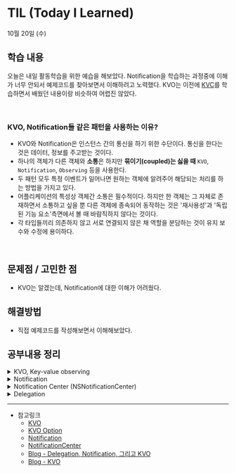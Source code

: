 # TIL (Today I Learned)

10월 20일 (수)

## 학습 내용
오늘은 내일 활동학습을 위한 예습을 해보았다. Notification을 학습하는 과정중에 이해가 너무 안되서 예제코드를 찾아보면서 이해하려고 노력했다. KVO는 이전에 [KVC](https://github.com/leeari95/TIL/blob/main/2021-10/211012%20%ED%94%84%EB%A1%9C%EC%A0%9D%ED%8A%B8%2C%20Properties%2C%20KeyPath%2C%20KVC%2C%20iOS%2C%20HIG.md)를 학습하면서 배웠던 내용이랑 비슷하여 어렵진 않았다.

&nbsp;
### KVO, Notification들 같은 패턴을 사용하는 이유?
- KVO와 Notification은 인스턴스 간의 통신을 하기 위한 수단이다. 통신을 한다는 것은 데이터, 정보를 주고받는 것이다.
- 하나의 객체가 다른 객체와 **소통**은 하지만 **묶이기(coupled)는 싫을 때** `KVO`, `Notification`, `Observing` 등을 사용한다.
- 두 패턴 모두 특정 이벤트가 일어나면 원하는 객체에 알려주어 해당되는 처리를 하는 방법을 가지고 있다.
- 어플리케이션의 특성상 객체간 소통은 필수적이다. 하지만 한 객체는 그 자체로 존재하면서 소통하고 싶을 뿐 다른 객체에 종속되어 동작하는 것은 '재사용성'과 '독립된 기능 요소'측면에서 볼 때 바람직하지 않다는 것이다.
- 각 타입들끼리 의존하지 않고 서로 연결되지 않은 채 역할을 분담하는 것이 유지 보수와 수정에 용이하다.


&nbsp;

## 문제점 / 고민한 점
- KVO는 알겠는데, Notification에 대한 이해가 어려웠다.
&nbsp;

## 해결방법
- 직접 예제코드를 작성해보면서 이해해보았다.
&nbsp;

## 공부내용 정리
<details>
<summary>KVO, Key-value observing</summary>
<div markdown="1">

KVO는 A객체에서 B객체의 프로퍼티가 변화됨을 감지할 수 있는 패턴이다. Notification이 주로 Controller와 다른 객체 사이의 관계를 다룬다면 KVO는 객체와 객체 사이의 관계를 다루는데 적합하다. 메소드나 다른 액션에서 나타나는 것이 아니라 프로퍼티의 상태에 반응하는 형태이다.

# 장점
* 두 객체 사이의 정보를 맞춰주는 것이 쉽다
* New / old value를 쉽게 얻을 수 있다.
* KeyPath로 옵저빙하기 때문에 nested objects도 옵저빙이 가능하다.
# 단점
* NSobject를 상속받는 객체에서만 사용이 가능하다.
* dealloc될 때 옵저버를 지워줘야 한다.
* 많은 value를 감지할 때는 많은 조건문이 필요하다.

---

* 객체의 프로퍼티의 변경사항을 다른 객체에 알리기 위해 사용하는 코코아 프로그래밍 패턴
* Model과 View와 같이 논리적으로 분리된 파트간의 변경사항을 전달하는데 유용함
* NSObject를 상속한 클래스에서만 KVO를 사용할 수 있다.

---

# Observing을 위한 Setup
```swift
class Person: NSObject {
    let name: String
    @objc dynamic var age: Int
    
    init(name: String, age: Int) {
        self.name = name
        self.age = age
    }
}
```

1. age가 변경하는 걸 다른 객체에게 알리고 싶다면 위 예제처럼 NSObject 상속을 받아야한다. 
    SObject를 상속한 클래스에서만 KVO를 사용할 수 있기 때문이다. 
    상속을 해야하므로 class에서만 사용가능하다. 

2. observe하려는 프로퍼티에 @objc attribute와 dynamic modifier를 추가해야한다.

---

# Observer 정의

KeyPath를 사용하여 프로퍼티 KeyPath에 observer를 추가할 수 있다.
- 관찰자 클래스의 인스턴스는 하나 이상의 속성에 대한 변경사항에 대한 정보를 관리한다.
- 관찰자를 만들 때 관찰하려는 속성을 참조하는 키 경로로 메서드를 호출하여 관찰을 시작한다.

```swift
var person = Person(name: "ari", age: 20)

person.observe(\.age , options: [.old, .new]) { (object, change) in
    print("갑자기 \(object.name)의 나이(\(change.oldValue!))가 \(change.newValue!)살이 되어버렸다...")
}
person.age = 24 // 갑자기 ari의 나이(20)가 24살이 되어버렸다...
person.age = 27 //갑자기 ari의 나이(24)가 27살이 되어버렸다...
```

## 프로퍼티 옵저버와 다른점이 뭘까?
* 프로퍼티 옵저버는 타입 정의 내부에 위치 
    KVO는 타입 정의 외부에서 observer를 추가할 때 사용

</div>
</details>
<details>
<summary>Notification</summary>
<div markdown="1">

싱글턴 객체중 하나이므로 이벤트들의 발생 여부를 옵저버를 등록한 객체들에게 Notification을 post하는 방식으로 사용한다. Notification Name이라는 Key 값을 통해 보내고 받을 수 있다.

# 장점
* 많은 줄의 코드가 필요없이 쉽게 구현이 가능하다.
* 다수의 객체들에게 동시에 이벤트의 발생을 알려줄 수 있다.
* Notification과 관련된 정보를 Any? 타입의 object, [AnyHashable : Any]? 타입의 userInfo로 전달할 수 있다.
# 단점
* key 값으로 Notification의 이름과 userInfo를 서로 맞추기 때문에 컴파일시 구독이 잘 되고 있는지, 올바르게 userInfo의 value를 받아오는지 체크가 불가능 하다
* 추적이 쉽지 않을 수도 있다
* Notification post 이후 정보를 받을 수 없다.

---

# Notification
NotificationCenter를 통해 정보를 저장하기 위한 구조체다.
옵저버들에게 전달되는 구조체로 정보가 담겨있고, 해당 알림을 등록한 옵저버에게만 전달된다. 구조체는 아래와 같이 구성되어 있다.

```swift
var name: Notification.Name
var object: Any?
userInfo: [AnyHashable : Any]?
```

### name
전달하고자 하는 notification의 이름 (이걸 통해 알림을 식별한다)

### object 
발송자가 옵저버에게 보내려고 하는 객체. 주로 발송자 객체를 전달하는 데 쓰임

### userInfo 
notification과 관련된 값 또는 객체의 저장소. Extra data를 보내는데 사용 가능

</div>
</details>
<details>
<summary>Notification Center (NSNotificationCenter)</summary>
<div markdown="1">

![](https://i.imgur.com/G0xAvnT.png)
notification이 오면 observer pattern을 통해서 등록된 옵저버들에게 notification을 전달하기 위해 사용하는 클래스.
notification을 발송하면 NotificationCenter에서 메세지를 전달한 observer를 처리할 때까지 대기한다.
즉, 흐름이 동기적으로 흘러간다.
- otification Center를 통해서 앱의 한 파트에서 다른 파트로 데이터를 전달할 수 있다.
- Notification이 오면 등록된 observer list를 스캔한다.
- Notification Center는 어플리케이션 어느 곳에서 어느 객체와도 상호작용을 할 수 있다.

## 상호 작용을 하기 전에 extension으로 Notification.Name을 추가해주면 편리하다.
```swift
// Notification Name 설정
extension Notification.Name {
    static let secret = Notification.Name("Shh")
}
```

NotificationCenter로 Post하기 (발송하기)
Post가 핵심이다. Name의 해당자들에게 일을 수행하라고 시킨다.
```swift
// 노티피케이션 발송
NotificationCenter.default.post(name: Notification.Name.secret, object: nil, userInfo: [NotificationKey.password: "암호는 !@#$"])
```
* name
전달하고자 하는 notification의 이름 (이걸 통해 알림을 식별)
* object
addObserver의 object 부분과 목적이 동일한데, 특정 sender의 notification만 받고 싶은 경우 작성 해주면 된다. filter 기능과 같다고 생각하면 될 것 같다. 없으면 nil
* userInfo
notification과 관련된 값이다. extra data를 보내는데 사용한다.

# Notification Center에 Observer 등록하기
* notification을 observe 해주기 전에 Notification Center에 `addObserver` 과정을 무조건 먼저 거쳐줘야 원하는 신호를 관찰 가능하니까 주의하도록 하자.
* `addObserver`가 있으면 `removeObserver(_:name:object:)`도 있는데 방식은 같다.

```swift
// Notification Name 설정
NotificationCenter.default.addObserver(self, selector: #selector(answerToMaster(notification:)), name: Notification.Name.secret, object: nil)

@objc func answerToMaster(notification: Notification) {
    // notification.userInfo 값을 받아온다.
    guard let key = notification.userInfo?[NotificationKey.password] as? String else {
        return
    }
    print("\(name): \(key)")
}
```

# NotificationCenter는 언제 사용해야할까?
* 앱 내에서 공식적인 연결이 없는 두 개 이상의 컴포넌트들이 상호작용이 필요할 때
* 상호작용이 반복적으로 그리고 지속적으로 이루어져야 할 때
* 일대다 또는 다대다 통신을 사용하는 경우

---

# 예제 코드 풀버전
```swift
// Notification Name 설정
extension Notification.Name {
    static let secret = Notification.Name("Shh")
}

// Notification과 관련된 인스턴스
enum NotificationKey {
    case password
}

class Master {
    func callPassword() {
        print("마스터: 벽면에 쓰여있는 암호를 읊어봐.")
        // NotificationCenter로 Post하기 (발송하기)
        NotificationCenter.default.post(name: Notification.Name.secret, object: nil, userInfo: [NotificationKey.password: "!@#$"])
    }
}

class Friend {
    let name: String
    
    init(name: String) {
        self.name = name
        // NotificationCenter에 Observer 등록하기
        NotificationCenter.default.addObserver(self, selector: #selector(answerToMaster(notification:)), name: Notification.Name.secret, object: nil)
    }
    @objc func answerToMaster(notification: Notification) {
        // notification.userInfo 값을 받아온다.
        guard let object = notification.userInfo?[NotificationKey.password] as? String else {
            return
        }
        print("\(name): 암호는 \(object)")
    }
}

let master = Master()

// 관찰자들 (observer)
let ariOwn = Friend(name: "아리랑")
let ariTwo = Friend(name: "쓰리랑")
let ariThree = Friend(name: "아라리오")

// observer들에게 일을 수행하라고 시킨다
master.callPassword()
/*
마스터: 벽면에 쓰여있는 암호를 읊어봐.
아리랑: 암호는 !@#$
쓰리랑: 암호는 !@#$
아라리오: 암호는 !@#$
/*
```

</div>
</details>
<details>
<summary>Delegation</summary>
<div markdown="1">

Delegate는 보통 Protocol을 정의하여 사용된다. Protocol이란 일종의 기능 명세서 같은 것으로 Delefate로 지정된 객체가 해야하는 메소드들의 원형을 적어놓는다. Delegate 역할을 하려는 객체는 이 Protocol을 따르며 원형만 있던 메소드들의 구현을 한다. 이렇게 세팅 후 이전 객체는 어떤 이벤트가 일어났을 시 Delegate로 지정한 객체에 알려줄 수 있다.

# 장점
* 매우 엄격한 Syntax로 인해 프로토콜에 필요한 메서드들이 명확하게 명시된다.
* 컴파일 시 경고나 에러가 떠서 프로토콜의 구현되지 않은 메소드들을 알려준다
* 로직의 흐름을 따라가기 쉽다
* 프로토콜 메소드로 알려주는 것 뿐만 아니라 정보를 받을 수 있다.
* 커뮤니케이션 과정을 유지하고 모니터링하는 제 3의 객체가 필요없다. (NotificationCenter같은 외부 객체)
* 프로토콜이 컨트롤러의 범위 안에서 정의된다.

# 단점
* 많은 줄의 코드가 필요하다
* delegate 설정에 nil이 들어가지 않게 주의해야한다. 크래시를 일으킬 수 있다.
* 많은 객체들에게 이벤트를 알려주는 것이 어렵고 비효율적이다. (가능은 하다.)

</div>
</details>

---

- 참고링크
    - [KVO](https://developer.apple.com/documentation/swift/cocoa_design_patterns/using_key-value_observing_in_swift)
    - [KVO Option](https://developer.apple.com/documentation/foundation/nskeyvalueobservingoptions)
    - [Notification](https://developer.apple.com/documentation/foundation/notification)
    - [NotificationCenter](https://developer.apple.com/documentation/foundation/notificationcenter)
    - [Blog - Delegation, Notification, 그리고 KVO](https://medium.com/@Alpaca_iOSStudy/delegation-notification-%EA%B7%B8%EB%A6%AC%EA%B3%A0-kvo-82de909bd29)
    - [Blog - KVO](https://zeddios.tistory.com/1220)

